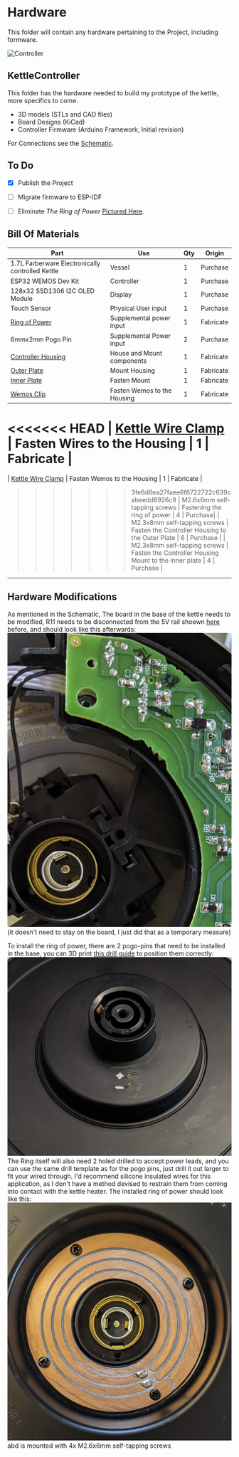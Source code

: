 # Hardware
This folder will contain any hardware pertaining to the Project, including formware.

![Controller](./img/Controller.jpg)

## KettleController
This folder has the hardware needed to build my prototype of the kettle, more specifics to come.
- 3D models (STLs and CAD files)
- Board Designs (KiCad)
- Controller Firmware (Arduino Framework, Initial revision)

For Connections see the [Schematic](./KettleController/Controller_Schematic.pdf).

## To Do
- [x] Publish the Project
- [ ] Migrate firmware to ESP-IDF
- [ ] Eliminate _The Ring of Power_ [Pictured Here](./img/ring_install.jpg).


## Bill Of Materials

| Part   | Use | Qty | Origin |
|--------|-----|-----|--------|
| 1.7L Farberware Electronically controlled Kettle | Vessel | 1 | Purchase|
| ESP32 WEMOS Dev Kit            | Controller | 1 | Purchase |
| 128x32 SSD1306 I2C OLED Module | Display | 1 | Purchase |
| Touch Sensor | Physical User input | 1 | Purchase |
| [Ring of Power](./KettleController/The_Ring_of_Power) | Supplemental power input | 1 | Fabricate |
| 6mmx2mm Pogo Pin | Supplemental Power input | 2 | Purchase |
| [Controller Housing](./KettleController/3D_Models/control_box.stl) | House and Mount components | 1 | Fabricate |
| [Outer Plate](./KettleController/3D_Models/control_box_outer_plate.stl) | Mount Housing | 1 | Fabricate |
| [Inner Plate](./KettleController/3D_Models/control_box_inner_plate.stl) | Fasten Mount | 1 | Fabricate |
| [Wemos Clip](./KettleController/3D_Models/control_box_wemos_clip.stl) | Fasten Wemos to the Housing | 1 | Fabricate |
<<<<<<< HEAD
| [Kettle Wire Clamp](./KettleController/3D_Models/control_box_kettle_wire_clamp.stl) | Fasten Wires to the Housing | 1 | Fabricate |
=======
| [Kettle Wire Clamp](./KettleController/3D_Models/control_box_kettle_wire_clamp.stl) | Fasten Wemos to the Housing | 1 | Fabricate |
>>>>>>> 3fe6d6ea27faee6f6722722c639cabeedd8926c9
| M2.6x6mm self-tapping screws | Fastening the ring of power | 4 | Purchase|
| M2.3x8mm self-tapping screws | Fasten the Controller Housing to the Outer Plate | 6 | Purchase |
| M2.3x8mm self-tapping screws | Fasten the Controller Housing Mount to the inner plate | 4 | Purchase |


---
## Hardware Modifications

As mentioned in the Schematic, The board in the base of the kettle needs to be modified, R11 needs to be disconnected from the 5V rail shoewn [here](./img/BoardNormal.jpg) before, and should look like this afterwards:
![board mod](./img/BoardMod.jpg)
(it doesn't need to stay on the board, I just did that as a temporary measure)


To install the ring of power, there are 2 pogo-pins that need to be installed in the base, you can 3D print [this drill guide](./KettleController/3D_Models/control_box_drill_template.stl) to position them correctly:
![pogoed base](./img/base_pins_top.jpg)
The Ring itself will also need 2 holed drilled to accept power leads, and you can use the same drill template as for the pogo pins, just drill it out larger to fit your wired through. I'd recommend silicone insulated wires for this application, as I don't have a method devised to restrain them from coming into contact with the kettle heater.
The installed ring of power should look like this:
![ring base](./img/ring_install.jpg)
abd is mounted with 4x M2.6x6mm self-tapping screws
